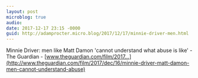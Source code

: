 ```yaml
---
layout: post
microblog: true
audio: 
date: 2017-12-17 23:15 -0000
guid: http://adamprocter.micro.blog/2017/12/17/minnie-driver-men.html
---
```

Minnie Driver: men like Matt Damon 'cannot understand what abuse is like' - The Guardian - [www.theguardian.com/film/2017...](http://www.theguardian.com/film/2017/dec/16/minnie-driver-matt-damon-men-cannot-understand-abuse)
